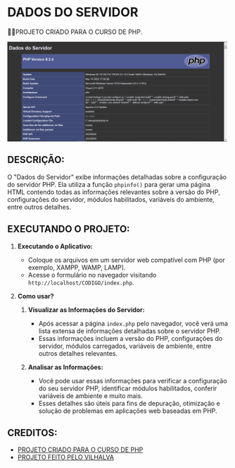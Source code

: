 # DADOS DO SERVIDOR
👨‍🏫PROJETO CRIADO PARA O CURSO DE PHP.

<img src="FOTO.png" align="center" width="500"> <br>

## DESCRIÇÃO:
O "Dados do Servidor" exibe informações detalhadas sobre a configuração do servidor PHP. Ela utiliza a função `phpinfo()` para gerar uma página HTML contendo todas as informações relevantes sobre a versão do PHP, configurações do servidor, módulos habilitados, variáveis do ambiente, entre outros detalhes.

## EXECUTANDO O PROJETO:
1. **Executando o Aplicativo:**
   - Coloque os arquivos em um servidor web compatível com PHP (por exemplo, XAMPP, WAMP, LAMP).
   - Acesse o formulário no navegador visitando `http://localhost/CODIGO/index.php`.

2. **Como usar?**
   1. **Visualizar as Informações do Servidor:**
      - Após acessar a página `index.php` pelo navegador, você verá uma lista extensa de informações detalhadas sobre o servidor PHP.
      - Essas informações incluem a versão do PHP, configurações do servidor, módulos carregados, variáveis de ambiente, entre outros detalhes relevantes.

   2. **Analisar as Informações:**
      - Você pode usar essas informações para verificar a configuração do seu servidor PHP, identificar módulos habilitados, conferir variáveis de ambiente e muito mais.
      - Esses detalhes são úteis para fins de depuração, otimização e solução de problemas em aplicações web baseadas em PHP.
      
## CREDITOS:
- [PROJETO CRIADO PARA O CURSO DE PHP](https://github.com/VILHALVA/CURSO-DE-PHP)
- [PROJETO FEITO PELO VILHALVA](https://github.com/VILHALVA)





